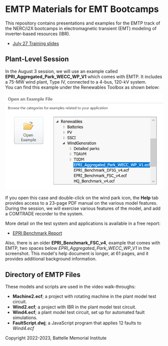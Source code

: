 # EMTP Materials for EMT Bootcamps 

This repository contains presentations and examples for the EMTP track of 
the NERC/i2X bootcamps in electromagnetic transient (EMT) modeling of 
inverter-based resources (IBR). 

- [July 27 Training slides](EMTP_training_session_1.pdf)

## Plant-Level Session

In the August 3 session, we will use an example called 
**EPRI\_Aggregated\_Park\_WECC\_WP\_V1** which comes with EMTP.  It 
includes a 75-MW wind plant, Type IV, connected to a 4-bus, 120-kV system.  
You can find this example under the Renewables Toolbox as shown below: 

![image](WECC_V1.png)

If you open this case and double-click on the wind park icon, the **Help** tab
provides access to a 23-page PDF manual on the various model features. During
the session, we will exercise various features of the model, and add a COMTRADE
recorder to the system.

More detail on the test system and applications is available in a free report:

- [EPRI Benchmark Report](https://www.epri.com/research/products/3002000347)

Also, there is an older **EPRI\_Benchmark\_FSC\_v4**, example that comes 
with EMTP, two spaces below *EPRI\_Aggregated\_Park\_WECC\_WP\_V1* in the 
screenshot.  This model's help document is longer, at 61 pages, and it
provides additional background information.  

## Directory of EMTP Files

These models and scripts are used in the video walk-throughs:

- **Machine2.ecf**; a project with rotating machine in the plant model test circuit.
- **Wind2.ecf**; a project with IBR in the plant model test circuit.
- **Wind4.ecf**; a plant model test circuit, set up for automated fault simulations.
- **FaultScript.dwj**; a JavaScript program that applies 12 faults to *Wind4.ecf*


Copyright 2022-2023, Battelle Memorial Institute

